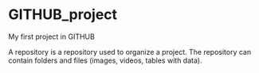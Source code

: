 # GITHUB_project
 My first project in GITHUB

A repository is a repository used to organize a project. The repository can contain folders and files (images, videos, tables with data).
